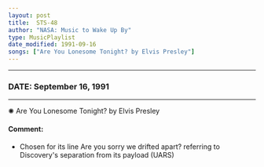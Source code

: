 ```yaml
---
layout: post
title:  STS-48
author: "NASA: Music to Wake Up By"
type: MusicPlaylist
date_modified: 1991-09-16
songs: ["Are You Lonesome Tonight? by Elvis Presley"]
---
```


----
### DATE: September 16, 1991
----
✺ Are You Lonesome Tonight? by Elvis Presley

#### Comment:
* Chosen for its line Are you sorry we drifted apart? referring to Discovery's separation from its payload (UARS)



<br/>
<center>
	<a target="_blank"
	   href="https://twitter.com/intent/tweet?hashtags=Space,NASA,Playlist,NASAWakeupCalls,SpaceProgram&text={{ page.author}}, '{{ page.songs.first }}' {{ page.title }}, {{ page.date | date: '%B %d, %Y' }}. {{ site.url }}{{ page.url }} @nasawakeupcalls">
	   <i class="fab fa-twitter" alt="Tweet this page" style="font-size: 1.3em;"></i>
	</a>
	&nbsp; 	<i class="fas fa-user-astronaut" style="font-size: 1.5em;"></i> &nbsp;
    <a type="amzn" search="'Are You Lonesome Tonight? by Elvis Presley'" category="popular music">
        <i class="fab fa-amazon" style="font-size: 1.3em;"></i>
    </a>
</center>
